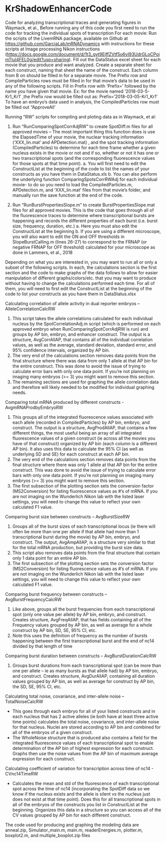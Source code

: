 # KrShadowEnhancerCode
Code for analyzing transcriptional traces and generating figures in Waymack, et al., 
Before running any of this code you first need to run the code for tracking the individual spots of transcription
For each movie:
Run the scripts of the LivemRNA package, available on Github at https://github.com/GarciaLab/mRNADynamics with instructions for these scripts at Image processing Nikon instructions (https://docs.google.com/document/d/1t3_gyt9EjffZVtf5o6vI93UdrGLoCPojmTlul4FEL0g/edit?usp=sharing). 
Fill out the DataStatus excel sheet for each movie that you produce and want analyzed. Create a separate sheet for each construct, naming that sheet the name of the construct. Each column from B on should be filled in for a separate movie. The Prefix row and CompileParticles rows must be filled in for that movie’s data to be used in any of the following scripts. Fill in Prefix row with ‘Prefix=’ followed by the name you have given that movie. Ex: for the movie named ‘2018-03-5-Kr1_Kr1’ ,the Prefix row would be filled out as: Prefix=’2018-03-05-Kr1_Kr1’    To have an embryo’s data used in analysis, the CompiledParticles row must be filled out “ApproveAll’ 

Running "RW" scripts for compiling and ploting data as in Waymack, et al:
1.	Run “RunComparingSpotCorrAdjRW” to create SpotDiff.m files for all approved movies – The most important thing this function does is use the ElapsedTime of your movie, the nuclear tracking information (‘XXX_lin.mat’ and APDetection.mat) , and the spot tracking information (CompiledParticles) to determine for each time frame whether a given nucleus exists in the movie or not and if so, whether or not it has one or two transcriptional spots (and the corresponding fluorescence values for those spots at that time point). 
a.	You will first need to edit the ConstructList at the beginning of the code to list the names of your constructs as you have them in DataStatus.xls
b.	You can also perform the underlying function ComparingSpotsCorrRWAdj for each individual movie- to do so you need to load the CompiledParticles.m, APDetection.m, and ‘XXX_lin.mat’ files from that movie’s folder, and manually run the save function at the end of the code. 

2.	Run “RunBurstPropertiesSlope.m” to create BurstPropertiesSlope.mat files for all approved movies. This is the code that goes through all of the fluorescence traces to determine where transcriptional bursts are happening and records the different properties of each burst (i.e. burst size, frequency, duration, etc.) 
a.	Here you must also edit the ConstructList at the beginning 
b.	If you are using a different microscope, you will also want to edit the ON and OFF thresholds in SlopeBurstCalling.m (lines 26-27) to correspond to the FRNAP (or negative FRNAP for OFF threshold) calculated for your microscope as done in Lammers, et al., 2018

Depending on what you are interested in, you may want to run all or only a subset of the following scripts. In each, the calculations section is the first section and the code to make graphs of the data follows to allow for easier manipulation of different graphs/colors/etc. that you may want to produce without having to change the calculations performed each time. For all of them, you will need to first edit the ConstructList at the beginning of the code to list your constructs as you have them in DataStatus.xlsx

Calculating correlation of allele activity in dual reporter embryos – AlleleCorrelationCalcRW
1.	This script takes the allele correlations calculated for each individual nucleus by the SpotCorrelationAdj.m script (which is performed on each approved embryo when RunComparingSpotCorrAdjRW is run) and groups by AP bin, embryo, and enhancer construct. The output is a structure, AvgCorrAllAP, that contains all of the individual correlation values, as well as the average, standard deviation, standard error, and 95% confidence intervals, organized by AP bin. 
2.	The very end of the calculations section removes data points from the final structure where there was data from only 1 allele at that AP bin for the entire construct. This was done to avoid the issue of trying to calculate error bars with only one data point. If you’re not planning on imaging many embryos (>= 3) you might want to remove this section. 
3.	The remaining sections are used for graphing the allele correlation data and therefore will likely needed to be modified for individual graphing needs. 

Comparing total mRNA produced by different constructs - AvgmRNAProdbyEmbryoRW
1.	This groups all of the integrated fluorescence values associated with each allele (recorded in CompiledParticles) by AP bin, embryo, and construct. The output is a structure, AvgProdAllAP, that contains a few different things, the most useful being an array of all integrated fluorescence values of a given construct (ie across all the movies you have of that construct) organized by AP bin (each column is a different AP bin). It also uses this data to calculate the 95% CI (as well as underlying SD and SE) for each construct at each AP bin. 
2.	The very end of the calculations section removes data points from the final structure where there was only 1 allele at that AP bin for the entire construct. This was done to avoid the issue of trying to calculate error bars with only one data point. If you’re not planning on imaging many embryos (>= 3) you might want to remove this section. 
3.	The first subsection of the plotting section sets the conversion factor (MS2Conversion) for listing fluorescence values as #’s of mRNA. If you are not imaging on the Wunderlich Nikon lab with the listed laser settings, you will need to change this value to reflect your own calculated F1 value.

Comparing burst size between constructs – AvgBurstSizeRW
1.	Groups all of the burst sizes of each transcriptional locus (ie there will often be more than one per allele if that allele had more than 1 transcriptional burst during the movie) by AP bin, embryo, and construct. The output, AvgAmpAllAP, is a structure very similar to that for the total mRNA production, but providing the burst size data. 
2.	This script also removes data points from the final structure that contain only 1 data point for an entire AP bin.    
3.	The first subsection of the plotting section sets the conversion factor (MS2Conversion) for listing fluorescence values as #’s of mRNA. If you are not imaging on the Wunderlich Nikon lab with the listed laser settings, you will need to change this value to reflect your own calculated F1 value.

Comparing burst frequency between constructs – AvgBurstFrequencyCalcRW
1.	Like above, groups all the burst frequencies from each transcriptional spot (only one value per allele) by AP bin, embryo, and construct. Creates structure, AvgFreqAllAP, that has fields containing all of the Frequency values grouped by AP bin, as well as average for a whole construct by AP bin, SD, SE, 95% CI, etc. 
2.	Note this uses the definition of frequency as the number of bursts happening between the first transcriptional burst and the end of nc14 divided by that length of time 

Comparing burst duration between constructs – AvgBurstDurationCalcRW
1.	Groups burst durations from each transcriptional spot (can be more than one per allele – ie as many bursts as that allele had) by AP bin, embryo, and construct. Creates structure, AvgDurAllAP, containing all duration values grouped by AP bin, as well as average for construct by AP bin, the SD, SE, 95% CI, etc. 

Calculating total noise, covariance, and inter-allele noise – TotalNoiseCalcRW
-	This goes through each embryo for all of your listed constructs and in each nucleus that has 2 active alleles (ie both have at least three active time points) calculates the total noise, covariance, and inter-allele noise for that nucleus. Nuclei are stored according to AP bin and combined for all of the embryos of a given construct. 
-	The WholeNoise structure that is produced also contains a field for the integrated fluorescence values of each transcriptional spot to enable determination of the AP bin of highest expression for each construct. Graphs then use the noise values from the AP bin of maximum average expression for each construct. 

Calculating coefficient of variation for transcription across time of nc14 -  CVnc14TimeRW
-	Calculates the mean and std of the fluorescence of each transcriptional spot across the time of nc14 (incorporating the SpotDiff data so we know if the nucleus exists and the allele is silent vs the nucleus just does not exist at that time point). Does this for all transcriptional spots in all of the embryos of the constructs you list in ConstructList at the beginning. Organizes this data in a structure so you can access all of the CV values grouped by AP bin for each different construct. 

The code used for producing and graphing the modeling data are anneal.zip, Simulator_main.m, main.m, readerEnergies.m, plotter.m, boxplot2.m, and multiple_boxplot.zip files  
